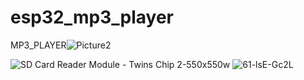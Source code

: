 # esp32_mp3_player
MP3_PLAYER![Picture2](https://user-images.githubusercontent.com/112551307/206837924-527dbdae-9d5b-4767-9b1d-55ea5888e0d4.png)

![SD Card Reader Module - Twins Chip 2-550x550w](https://user-images.githubusercontent.com/112551307/206836018-bcd49fba-9a2f-429b-8bc5-7a155d123916.jpg)
![61-lsE-Gc2L](https://user-images.githubusercontent.com/112551307/206836024-c055803c-a428-4de5-ad17-ac46660ef70b.jpg)
